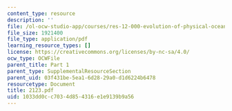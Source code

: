 ```yaml
---
content_type: resource
description: ''
file: /ol-ocw-studio-app/courses/res-12-000-evolution-of-physical-oceanography-spring-2007/1033dd0cc7034d854316e1e9139b9a56_2123.pdf
file_size: 1921400
file_type: application/pdf
learning_resource_types: []
license: https://creativecommons.org/licenses/by-nc-sa/4.0/
ocw_type: OCWFile
parent_title: Part 1
parent_type: SupplementalResourceSection
parent_uid: 03f431be-5ea1-6d28-29a0-d1d6224b6478
resourcetype: Document
title: 2123.pdf
uid: 1033dd0c-c703-4d85-4316-e1e9139b9a56
---
```

